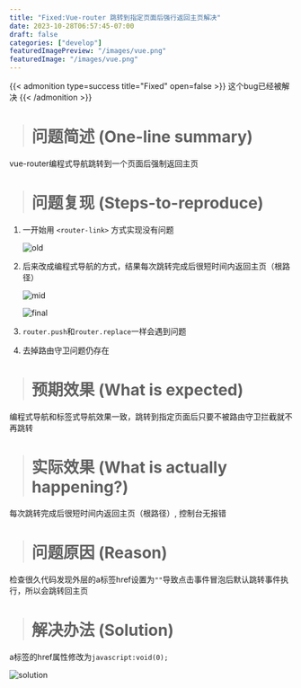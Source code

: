 ```yaml
---
title: "Fixed:Vue-router 跳转到指定页面后强行返回主页解决"
date: 2023-10-28T06:57:45-07:00
draft: false
categories: ["develop"]
featuredImagePreview: "/images/vue.png"
featuredImage: "/images/vue.png"
---
```



{{< admonition type=success title="Fixed" open=false >}}
这个bug已经被解决
{{< /admonition >}}


> # 问题简述 (One-line summary)

vue-router编程式导航跳转到一个页面后强制返回主页


> # 问题复现 (Steps-to-reproduce)


1. 一开始用 `<router-link>` 方式实现没有问题

    ![old](/images/vuerouter_debug_1/original.png)


2. 后来改成编程式导航的方式，结果每次跳转完成后很短时间内返回主页（根路径）

    ![mid](/images/vuerouter_debug_1/middle.png)

    ![final](/images/vuerouter_debug_1/final.png)


3. `router.push`和`router.replace`一样会遇到问题
4. 去掉路由守卫问题仍存在


> # 预期效果 (What is expected)

编程式导航和标签式导航效果一致，跳转到指定页面后只要不被路由守卫拦截就不再跳转

> # 实际效果 (What is actually happening?)

每次跳转完成后很短时间内返回主页（根路径）, 控制台无报错

> # 问题原因 (Reason)

检查很久代码发现外层的a标签href设置为`""`导致点击事件冒泡后默认跳转事件执行，所以会跳转回主页

> # 解决办法 (Solution)

a标签的href属性修改为`javascript:void(0);`

![solution](/images/vuerouter_debug_1/solution.png)